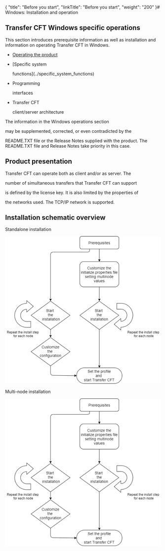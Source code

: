 {
    "title": "Before you start",
    "linkTitle": "Before you start",
    "weight": "200"
}# Windows: Installation and operation



## <span id="Specifications_and_Prerequisites_for_CFT_Windows"></span>Transfer CFT Windows specific operations



This section introduces prerequisite information as well as installation and information on operating Transfer CFT in Windows.



-   [Operating the product](../running_cft_for_the_first_time_windows)

-   [Specific system

    functions](../specific_system_functions)

-   Programming

    interfaces

-   Transfer CFT

    client/server architecture



The information in the Windows operations section

may be supplemented, corrected, or even contradicted by the

README.TXT file or the Release Notes supplied with the product. The README.TXT file and Release Notes take priority in this case.



## <span id="Product_presentation"></span>Product presentation



Transfer CFT can operate both as client and/or as server. The

number of simultaneous transfers that Transfer CFT can support

is defined by the license key. It is also limited by the properties of

the networks used. The TCP/IP network is supported.



## Installation schematic overview



Standalone installation



![](install_multi.png)



Multi-node installation



![](install_multi.png)

